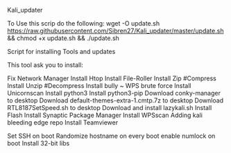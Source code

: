 Kali_updater

To Use this scrip do the following:
wget -O update.sh https://raw.githubusercontent.com/Sibren27/Kali_updater/master/update.sh && chmod +x update.sh && ./update.sh

Script for installing Tools and updates

This tool ask you to install:

Fix Network Manager
Install Htop
Install File-Roller
Install Zip #Compress
Install Unzip #Decompress
Install bully ~ WPS brute force
Install Unicornscan
Install python3 
Install python3-pip
Download conky-manager to desktop
Download default-themes-extra-1.cmtp.7z to desktop
Download RTL8187SetSpeed.sh to desktop
Download and install lazykali.sh
Install Flash
Install Synaptic Package Manager
Install WPSscan
Adding kali bleeding edge repo
Install Teamviewer

Set SSH on boot
Randomize hostname on every boot
enable numlock on boot
Install 32-bit libs
